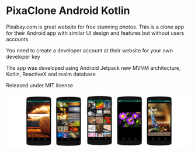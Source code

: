 # PixaClone Android Kotlin

Pixabay.com is great website for free stunning photos. This is a clone app for their Android app with similar UI design and features but without users accounts

You need to create a developer account at their website for your own developer key

The app was developed using Android Jetpack new MVVM architecture, Kotlin, ReactiveX and realm database

Released under MIT license

<img src="https://github.com/nour7/PixaCloneAndroid/blob/master/screens.jpg" width="1200">
